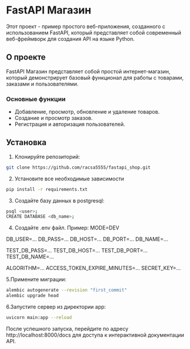 # FastAPI Магазин

Этот проект - пример простого веб-приложения, созданного с использованием FastAPI, который представляет собой современный веб-фреймворк для создания API на языке Python.

## О проекте

FastAPI Магазин представляет собой простой интернет-магазин, который демонстрирует базовый функционал для работы с товарами, заказами и пользователями.

### Основные функции

- Добавление, просмотр, обновление и удаление товаров.
- Создание и просмотр заказов.
- Регистрация и авторизация пользователей.

## Установка

1. Клонируйте репозиторий:
```bash
git clone https://github.com/racsa5555/fastapi_shop.git
```
2. Установите все необходимые зависимости
```bash
pip install -r requirements.txt
```
3. Создайте базу данных в postgresql:
```bash
psql <user>;
CREATE DATABASE <db_name>;
```
4. Создайте .env файл. Пример:
MODE=DEV

DB_USER=...
DB_PASS=...
DB_HOST=...
DB_PORT=...
DB_NAME=...

TEST_DB_PASS=...
TEST_DB_HOST=...
TEST_DB_PORT=...
TEST_DB_NAME=...

ALGORITHM=...
ACCESS_TOKEN_EXPIRE_MINUTES=...
SECRET_KEY=...

5.Примените миграции:
```bash
alembic autogenerate --revision "first_commit"
alembic upgrade head
```
6.Запустите сервер из директории app:
```bash
uvicorn main:app --reload
```
После успешного запуска, перейдите по адресу http://localhost:8000/docs для доступа к интерактивной документации API.
